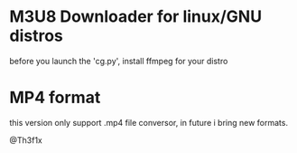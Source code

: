 # M3U8 Downloader for linux/GNU distros
before you launch the 'cg.py', install ffmpeg for your distro

# MP4 format
this version only support .mp4 file conversor, in future i bring new formats.

@Th3f1x
